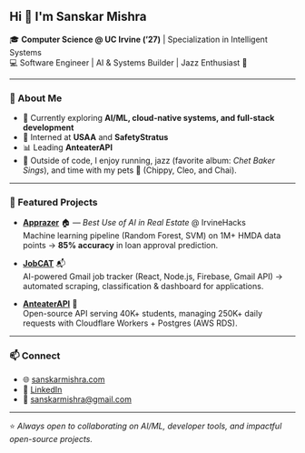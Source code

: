 ## Hi 👋 I'm Sanskar Mishra

🎓 **Computer Science @ UC Irvine (’27)** | Specialization in Intelligent Systems  
💻 Software Engineer | AI & Systems Builder | Jazz Enthusiast 🎷

---

### 🚀 About Me
- 🌱 Currently exploring **AI/ML, cloud-native systems, and full-stack development**  
- 🔭 Interned at **USAA** and **SafetyStratus** 
- 📊 Leading **AnteaterAPI**
- 🏃 Outside of code, I enjoy running, jazz (favorite album: *Chet Baker Sings*), and time with my pets 🐾 (Chippy, Cleo, and Chai).

---

### 📌 Featured Projects
- [**Apprazer**](https://github.com/justinsiek/Apprazer) 🏠 — *Best Use of AI in Real Estate* @ IrvineHacks  
  Machine learning pipeline (Random Forest, SVM) on 1M+ HMDA data points → **85% accuracy** in loan approval prediction.
  
- [**JobCAT**](https://github.com/sanskarm7/JobCATGmail) 📬  
  AI-powered Gmail job tracker (React, Node.js, Firebase, Gmail API) → automated scraping, classification & dashboard for applications.

- [**AnteaterAPI**](https://github.com/uci-ics-apis) 🐜  
  Open-source API serving 40K+ students, managing 250K+ daily requests with Cloudflare Workers + Postgres (AWS RDS).

---

### 📫 Connect
- 🌐 [sanskarmishra.com](https://sanskarmishra.com)  
- 💼 [LinkedIn](https://www.linkedin.com/in/sanskarmishra)  
- 📧 [sanskarmishra@gmail.com](mailto:sanskarmishra@gmail.com)

---

⭐️ *Always open to collaborating on AI/ML, developer tools, and impactful open-source projects.*
